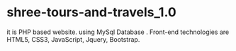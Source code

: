 # shree-tours-and-travels_1.0
it is PHP based website. using MySql Database . Front-end technologies are HTML5, CSS3, JavaScript, Jquery, Bootstrap.
